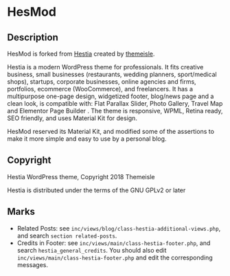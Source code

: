 # HesMod

## Description

HesMod is forked from [Hestia][link-hestia] created by [themeisle][link-themeisle].

Hestia is a modern WordPress theme for professionals. It fits creative business, small businesses (restaurants, wedding planners, sport/medical shops), startups, corporate businesses, online agencies and firms, portfolios, ecommerce (WooCommerce), and freelancers. It has a multipurpose one-page design, widgetized footer, blog/news page and a clean look, is compatible with: Flat Parallax Slider, Photo Gallery, Travel Map and Elementor Page Builder . The theme is responsive, WPML, Retina ready, SEO friendly, and uses Material Kit for design.

HesMod reserved its Material Kit, and modified some of the assertions to make it more simple and easy to use by a personal blog.


## Copyright

Hestia WordPress theme, Copyright 2018 Themeisle

Hestia is distributed under the terms of the GNU GPLv2 or later


[link-hestia]: https://wordpress.org/themes/hestia/
[link-themeisle]: https://profiles.wordpress.org/themeisle


## Marks

+ Related Posts: see `inc/views/blog/class-hestia-additional-views.php`, and search `section related-posts`.
+ Credits in Footer: see `inc/views/main/class-hestia-footer.php`, and search `hestia_general_credits`. You should also edit `inc/views/main/class-hestia-footer.php` and edit the corresponding messages.




